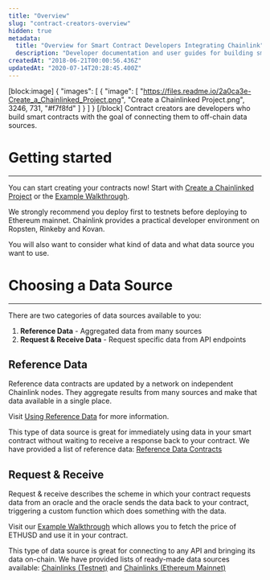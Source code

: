 ```yaml
---
title: "Overview"
slug: "contract-creators-overview"
hidden: true
metadata: 
  title: "Overview for Smart Contract Developers Integrating Chainlink"
  description: "Developer documentation and user guides for building smart contracts with the goal of connecting them to off-chain data sources."
createdAt: "2018-06-21T00:00:56.436Z"
updatedAt: "2020-07-14T20:28:45.400Z"
---
```

[block:image]
{
  "images": [
    {
      "image": [
        "https://files.readme.io/2a0ca3e-Create_a_Chainlinked_Project.png",
        "Create a Chainlinked Project.png",
        3246,
        731,
        "#f7f8fd"
      ]
    }
  ]
}
[/block]
Contract creators are developers who build smart contracts with the goal of connecting them to off-chain data sources.

# Getting started
---

You can start creating your contracts now! Start with [Create a Chainlinked Project](doc:create-a-chainlinked-project) or the [Example Walkthrough](doc:example-walkthrough).

We strongly recommend you deploy first to testnets before deploying to Ethereum mainnet. Chainlink provides a practical developer environment on Ropsten, Rinkeby and Kovan.

You will also want to consider what kind of data and what data source you want to use.

# Choosing a Data Source
---

There are two categories of data sources available to you:
1. **Reference Data** - Aggregated data from many sources
2. **Request & Receive Data** - Request specific data from API endpoints

## Reference Data

Reference data contracts are updated by a network on independent Chainlink nodes. They aggregate results from many sources and make that data available in a single place.

Visit [Using Reference Data](doc:using-chainlink-reference-contracts) for more information.

This type of data source is great for immediately using data in your smart contract without waiting to receive a response back to your contract. We have provided a list of reference data: [Reference Data Contracts](doc:reference-contracts)

## Request & Receive

Request & receive describes the scheme in which your contract requests data from an oracle and the oracle sends the data back to your contract, triggering a custom function which does something with the data.

Visit our [Example Walkthrough](doc:example-walkthrough) which allows you to fetch the price of ETHUSD and use it in your contract.

This type of data source is great for connecting to any API and bringing its data on-chain. We have provided lists of ready-made data sources available: [Chainlinks (Testnet)](doc:available-oracles) and [Chainlinks (Ethereum Mainnet)](doc:chainlinks-ethereum-mainnet)